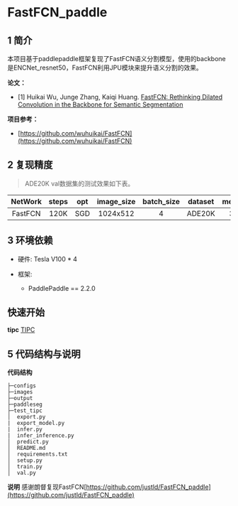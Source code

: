 # FastFCN_paddle

## 1 简介

本项目基于paddlepaddle框架复现了FastFCN语义分割模型，使用的backbone是ENCNet_resnet50，FastFCN利用JPU模块来提升语义分割的效果。

**论文：**
- [1] Huikai Wu, Junge Zhang, Kaiqi Huang. [FastFCN: Rethinking Dilated Convolution in the Backbone for Semantic Segmentation](https://paperswithcode.com/paper/fastfcn-rethinking-dilated-convolution-in-the)

**项目参考：**
- [https://github.com/wuhuikai/FastFCN](https://github.com/wuhuikai/FastFCN)

## 2 复现精度
>ADE20K val数据集的测试效果如下表。

|NetWork |steps|opt|image_size|batch_size|dataset|memory|card|mIou|config|weight|log|
| :---: | :---: | :---: | :---: | :---: | :---: | :---: | :---: | :---: | :---: | :---: | :---: |
|FastFCN|120K|SGD|1024x512|4|ADE20K|32G|4|43.37|[fastfcn_ade20k_520x520_120k.yml](configs/fastfcn_ade20k_520x520_120k.yml)|[weight](https://bj.bcebos.com/v1/ai-studio-cluster-infinite-task/outputs/106456.tar?authorization=bce-auth-v1%2F0ef6765c1e494918bc0d4c3ca3e5c6d1%2F2021-12-02T04%3A11%3A57Z%2F-1%2F%2F37b0f7d7baf9e1c2275bdb3ed615295a34b2761de918da626fb9962cb0330c6c) |[-]()|


## 3 环境依赖
- 硬件: Tesla V100 * 4

- 框架:
    - PaddlePaddle == 2.2.0


## 快速开始
**tipc**
[TIPC](test_tipc/docs/test_train_inference_python.md)

## 5 代码结构与说明
**代码结构**
```
├─configs  
├─images  
├─output  
├─paddleseg  
├─test_tipc  
│  export.py  
|  export_model.py  
|  infer.py  
|  infer_inference.py  
│  predict.py  
│  README.md  
│  requirements.txt  
│  setup.py  
│  train.py  
│  val.py  
```
**说明**
 感谢朗督复现FastFCN[https://github.com/justld/FastFCN_paddle](https://github.com/justld/FastFCN_paddle)
